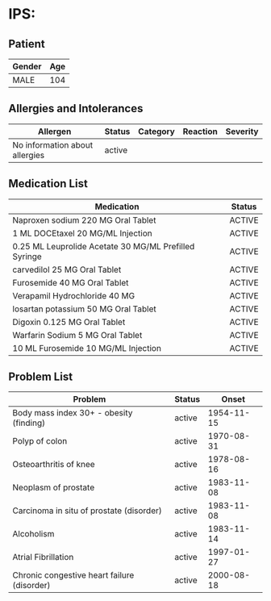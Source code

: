 # IPS:

## Patient

|Gender|Age|
|---|---|
|MALE|104|

## Allergies and Intolerances

|Allergen|Status|Category|Reaction|Severity|
|---|---|---|---|---|
|No information about allergies|active||||

## Medication List

|Medication|Status|
|---|---|
|Naproxen sodium 220 MG Oral Tablet|ACTIVE|
|1 ML DOCEtaxel 20 MG/ML Injection|ACTIVE|
|0.25 ML Leuprolide Acetate 30 MG/ML Prefilled Syringe|ACTIVE|
|carvedilol 25 MG Oral Tablet|ACTIVE|
|Furosemide 40 MG Oral Tablet|ACTIVE|
|Verapamil Hydrochloride 40 MG|ACTIVE|
|losartan potassium 50 MG Oral Tablet|ACTIVE|
|Digoxin 0.125 MG Oral Tablet|ACTIVE|
|Warfarin Sodium 5 MG Oral Tablet|ACTIVE|
|10 ML Furosemide 10 MG/ML Injection|ACTIVE|

## Problem List

|Problem|Status|Onset|
|---|---|---|
|Body mass index 30+ - obesity (finding)|active|1954-11-15|
|Polyp of colon|active|1970-08-31|
|Osteoarthritis of knee|active|1978-08-16|
|Neoplasm of prostate|active|1983-11-08|
|Carcinoma in situ of prostate (disorder)|active|1983-11-08|
|Alcoholism|active|1983-11-14|
|Atrial Fibrillation|active|1997-01-27|
|Chronic congestive heart failure (disorder)|active|2000-08-18|

